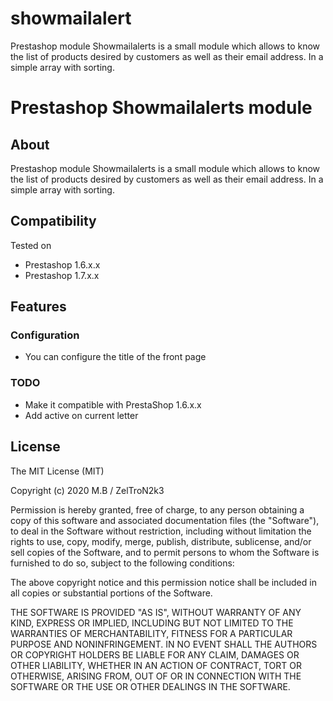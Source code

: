 # showmailalert
Prestashop module Showmailalerts is a small module which allows to know the list of products desired by customers as well as their email address. In a simple array with sorting.

# Prestashop Showmailalerts module

## About
Prestashop module Showmailalerts is a small module which allows to know the list of products desired by customers as well as their email address.
In a simple array with sorting.

## Compatibility
Tested on
* Prestashop 1.6.x.x
* Prestashop 1.7.x.x

## Features

### Configuration
* You can configure the title of the front page

### TODO
- Make it compatible with PrestaShop 1.6.x.x
- Add active on current letter

## License
The MIT License (MIT)

Copyright (c) 2020 M.B / ZelTroN2k3

Permission is hereby granted, free of charge, to any person obtaining a copy
of this software and associated documentation files (the "Software"), to deal
in the Software without restriction, including without limitation the rights
to use, copy, modify, merge, publish, distribute, sublicense, and/or sell
copies of the Software, and to permit persons to whom the Software is
furnished to do so, subject to the following conditions:

The above copyright notice and this permission notice shall be included in all
copies or substantial portions of the Software.

THE SOFTWARE IS PROVIDED "AS IS", WITHOUT WARRANTY OF ANY KIND, EXPRESS OR
IMPLIED, INCLUDING BUT NOT LIMITED TO THE WARRANTIES OF MERCHANTABILITY,
FITNESS FOR A PARTICULAR PURPOSE AND NONINFRINGEMENT. IN NO EVENT SHALL THE
AUTHORS OR COPYRIGHT HOLDERS BE LIABLE FOR ANY CLAIM, DAMAGES OR OTHER
LIABILITY, WHETHER IN AN ACTION OF CONTRACT, TORT OR OTHERWISE, ARISING FROM,
OUT OF OR IN CONNECTION WITH THE SOFTWARE OR THE USE OR OTHER DEALINGS IN THE
SOFTWARE.
